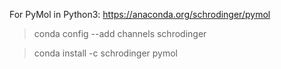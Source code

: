 For PyMol in Python3:
https://anaconda.org/schrodinger/pymol


>conda config --add channels schrodinger

>conda install -c schrodinger pymol 